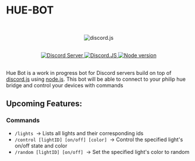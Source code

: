 # HUE-BOT

<div align="center">
  <br>
  <p>
    <img src="https://res.cloudinary.com/drvo6kdsl/image/upload/f_auto,q_auto/v1655453253/site/bots/hue-bot-avatar-black_256x256_hllikm.jpg" alt="discord.js" />
  </p>
</div>

<p align="center">
  <br>
  <a href="https://discord.gg/3aR5MxGCrB">
    <img src="https://discord.com/api/guilds/576849541077401602/widget.png?style=shield" alt="Discord Server">
  </a>
  <a href="https://www.npmjs.com/package/discord.js">
    <img src="https://badgen.net/badge/Discord.js/v13.8.0/#5865F2?icon=discord" alt="Discord.JS">
  </a>
  <a href="https://nodejs.org">
    <img src="https://badgen.net/npm/node/discord.js" alt="Node version">
  </a>
  <br><br>
</p>

Hue Bot is a work in progress bot for Discord servers build on top of [discord.js](https://discord.js.org) using [node.js](https://nodejs.org). This bot will be able to connect to your philip hue bridge and control your devices with commands

## Upcoming Features:

### Commands

- `/lights`&nbsp; -> Lists all lights and their corresponding ids
- `/control [lightID] [on/off] [color]`&nbsp; -> Control the specified light's on/off state and color
- `/random [lightID] [on/off]`&nbsp; -> Set the specified light's color to random

